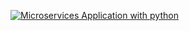 [![Microservices Application with python](https://github.com/walid404/microservices/actions/workflows/devops.yml/badge.svg)](https://github.com/walid404/microservices/actions/workflows/devops.yml)
